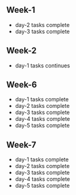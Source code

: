 ## Week-1
- day-2 tasks complete
- day-3 tasks complete



## Week-2
- day-1 tasks continues


## Week-6
- day-1 tasks complete
- day-2 tasks complete
- day-3 tasks complete
- day-4 tasks complete
- day-5 tasks complete



## Week-7
- day-1 tasks complete
- day-2 tasks complete
- day-3 tasks complete
- day-4 tasks complete
- day-5 tasks complete
